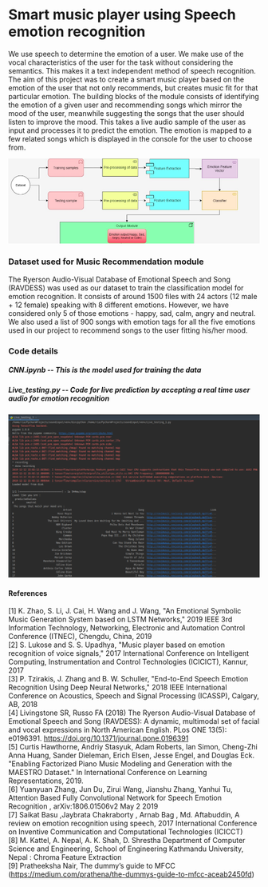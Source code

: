 # Smart music player using Speech emotion recognition
We use speech to determine the emotion of a user. We make use of the vocal characteristics of the user for the task without considering the semantics. This makes it a text independent method of speech recognition. The aim of this project was to create a smart music player based on the emotion of the user that not only recommends, but creates music fit for that particular emotion. 
The building blocks of the module consists of identifying the emotion of a given user and recommending songs which mirror the mood of the user, meanwhile suggesting the songs that the user should listen to improve the mood. This takes a live audio sample of the user as input and processes it to predict the emotion. The emotion is mapped to a few related songs which is displayed in the console for the user to choose from.


![](images/FlowDiagram.png)

### Dataset used for Music Recommendation module 
 
The Ryerson Audio-Visual Database of Emotional Speech and Song (RAVDESS) was used as our dataset to train the classification model for emotion recognition. It consists of around 1500 files with 24 actors (12 male + 12 female) speaking with 8 different emotions. However, we have considered only 5 of those emotions - happy, sad, calm, angry and neutral. We also used a list of 900 songs with emotion tags for all the five emotions used in our project to recommend songs to the user fitting his/her mood.

### Code details

##### CNN.ipynb -- This is the model used for training the data
##### Live_testing.py -- Code for live prediction by accepting a real time user audio for emotion recognition

![](images/Live_testing.png)


#### References

[1] K. Zhao, S. Li, J. Cai, H. Wang and J. Wang, "An Emotional Symbolic Music Generation System based on LSTM Networks," 2019 IEEE 3rd Information Technology, Networking, Electronic and Automation Control Conference (ITNEC), Chengdu, China, 2019  
[2] S. Lukose and S. S. Upadhya, "Music player based on emotion recognition of voice signals," 2017 International Conference on Intelligent Computing, Instrumentation and Control Technologies (ICICICT), Kannur, 2017  
[3] P. Tzirakis, J. Zhang and B. W. Schuller, "End-to-End Speech Emotion Recognition Using Deep Neural Networks," 2018 IEEE International Conference on Acoustics, Speech and Signal Processing (ICASSP), Calgary, AB, 2018  
 [4] Livingstone SR, Russo FA (2018) The Ryerson Audio-Visual Database of Emotional Speech and Song (RAVDESS): A dynamic, multimodal set of facial and vocal expressions in North American English. PLos ONE 13(5): e0196391. https://doi.org/10.1371/journal.pone.0196391  
[5] Curtis Hawthorne, Andriy Stasyuk, Adam Roberts, Ian Simon, Cheng-Zhi Anna Huang, Sander Dieleman, Erich Elsen, Jesse Engel, and Douglas Eck. "Enabling Factorized Piano Music Modeling and Generation with the MAESTRO Dataset." In International Conference on Learning Representations, 2019.  
[6] Yuanyuan Zhang, Jun Du, Zirui Wang, Jianshu Zhang, Yanhui Tu, Attention Based Fully Convolutional Network for Speech Emotion Recognition , arXiv:1806.01506v2 May 2 2019  
[7] Saikat Basu ,Jaybrata Chakraborty , Arnab Bag , Md. Aftabuddin, A review on emotion recognition using speech, 2017 International Conference on Inventive Communication and Computational Technologies (ICICCT)  
[8] M. Kattel, A. Nepal, A. K. Shah, D. Shrestha Department of Computer Science and Engineering, School of Engineering Kathmandu University, Nepal : Chroma Feature Extraction  
[9] Pratheeksha Nair, The dummy’s guide to MFCC (https://medium.com/prathena/the-dummys-guide-to-mfcc-aceab2450fd)  



